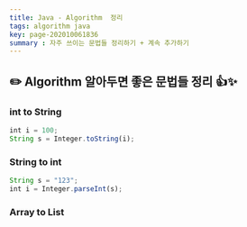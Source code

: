 ```yaml
---
title: Java - Algorithm  정리
tags: algorithm java
key: page-202010061836
summary : 자주 쓰이는 문법들 정리하기 + 계속 추가하기
---
```

## :pencil2: Algorithm 알아두면 좋은 문법들 정리 :thumbsup::sparkles:

### int to String 
```javascript
int i = 100;
String s = Integer.toString(i);
```

### String to int 
```javascript
String s = "123";
int i = Integer.parseInt(s);
```

### Array to List
